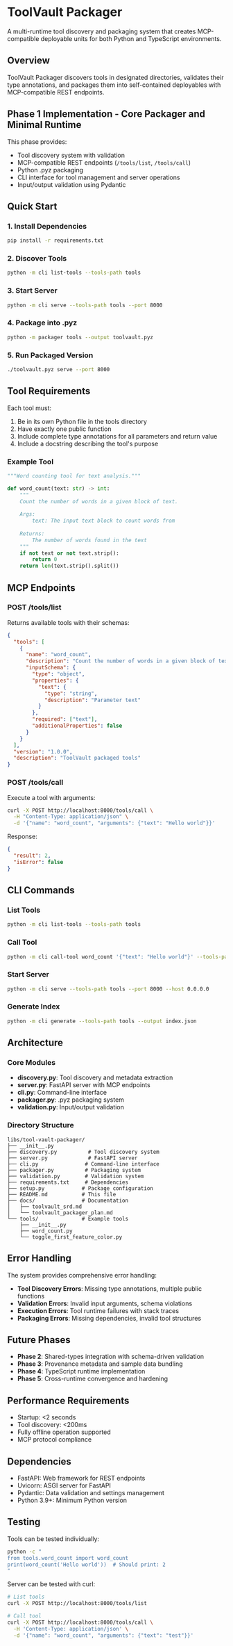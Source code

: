 # ToolVault Packager

A multi-runtime tool discovery and packaging system that creates MCP-compatible deployable units for both Python and TypeScript environments.

## Overview

ToolVault Packager discovers tools in designated directories, validates their type annotations, and packages them into self-contained deployables with MCP-compatible REST endpoints.

## Phase 1 Implementation - Core Packager and Minimal Runtime

This phase provides:
- Tool discovery system with validation
- MCP-compatible REST endpoints (`/tools/list`, `/tools/call`)
- Python .pyz packaging
- CLI interface for tool management and server operations
- Input/output validation using Pydantic

## Quick Start

### 1. Install Dependencies

```bash
pip install -r requirements.txt
```

### 2. Discover Tools

```bash
python -m cli list-tools --tools-path tools
```

### 3. Start Server

```bash
python -m cli serve --tools-path tools --port 8000
```

### 4. Package into .pyz

```bash
python -m packager tools --output toolvault.pyz
```

### 5. Run Packaged Version

```bash
./toolvault.pyz serve --port 8000
```

## Tool Requirements

Each tool must:
1. Be in its own Python file in the tools directory
2. Have exactly one public function
3. Include complete type annotations for all parameters and return value
4. Include a docstring describing the tool's purpose

### Example Tool

```python
"""Word counting tool for text analysis."""

def word_count(text: str) -> int:
    """
    Count the number of words in a given block of text.
    
    Args:
        text: The input text block to count words from
        
    Returns:
        The number of words found in the text
    """
    if not text or not text.strip():
        return 0
    return len(text.strip().split())
```

## MCP Endpoints

### POST /tools/list

Returns available tools with their schemas:

```json
{
  "tools": [
    {
      "name": "word_count",
      "description": "Count the number of words in a given block of text.",
      "inputSchema": {
        "type": "object",
        "properties": {
          "text": {
            "type": "string",
            "description": "Parameter text"
          }
        },
        "required": ["text"],
        "additionalProperties": false
      }
    }
  ],
  "version": "1.0.0",
  "description": "ToolVault packaged tools"
}
```

### POST /tools/call

Execute a tool with arguments:

```bash
curl -X POST http://localhost:8000/tools/call \
  -H "Content-Type: application/json" \
  -d '{"name": "word_count", "arguments": {"text": "Hello world"}}'
```

Response:
```json
{
  "result": 2,
  "isError": false
}
```

## CLI Commands

### List Tools
```bash
python -m cli list-tools --tools-path tools
```

### Call Tool
```bash
python -m cli call-tool word_count '{"text": "Hello world"}' --tools-path tools
```

### Start Server
```bash
python -m cli serve --tools-path tools --port 8000 --host 0.0.0.0
```

### Generate Index
```bash
python -m cli generate --tools-path tools --output index.json
```

## Architecture

### Core Modules

- **discovery.py**: Tool discovery and metadata extraction
- **server.py**: FastAPI server with MCP endpoints
- **cli.py**: Command-line interface
- **packager.py**: .pyz packaging system
- **validation.py**: Input/output validation

### Directory Structure

```
libs/tool-vault-packager/
├── __init__.py
├── discovery.py          # Tool discovery system
├── server.py             # FastAPI server
├── cli.py               # Command-line interface
├── packager.py          # Packaging system
├── validation.py        # Validation system
├── requirements.txt     # Dependencies
├── setup.py            # Package configuration
├── README.md           # This file
├── docs/               # Documentation
│   ├── toolvault_srd.md
│   └── toolvault_packager_plan.md
└── tools/              # Example tools
    ├── __init__.py
    ├── word_count.py
    └── toggle_first_feature_color.py
```

## Error Handling

The system provides comprehensive error handling:

- **Tool Discovery Errors**: Missing type annotations, multiple public functions
- **Validation Errors**: Invalid input arguments, schema violations
- **Execution Errors**: Tool runtime failures with stack traces
- **Packaging Errors**: Missing dependencies, invalid tool structures

## Future Phases

- **Phase 2**: Shared-types integration with schema-driven validation
- **Phase 3**: Provenance metadata and sample data bundling
- **Phase 4**: TypeScript runtime implementation
- **Phase 5**: Cross-runtime convergence and hardening

## Performance Requirements

- Startup: <2 seconds
- Tool discovery: <200ms
- Fully offline operation supported
- MCP protocol compliance

## Dependencies

- FastAPI: Web framework for REST endpoints
- Uvicorn: ASGI server for FastAPI
- Pydantic: Data validation and settings management
- Python 3.9+: Minimum Python version

## Testing

Tools can be tested individually:

```bash
python -c "
from tools.word_count import word_count
print(word_count('Hello world'))  # Should print: 2
"
```

Server can be tested with curl:

```bash
# List tools
curl -X POST http://localhost:8000/tools/list

# Call tool
curl -X POST http://localhost:8000/tools/call \
  -H 'Content-Type: application/json' \
  -d '{"name": "word_count", "arguments": {"text": "test"}}'
```
